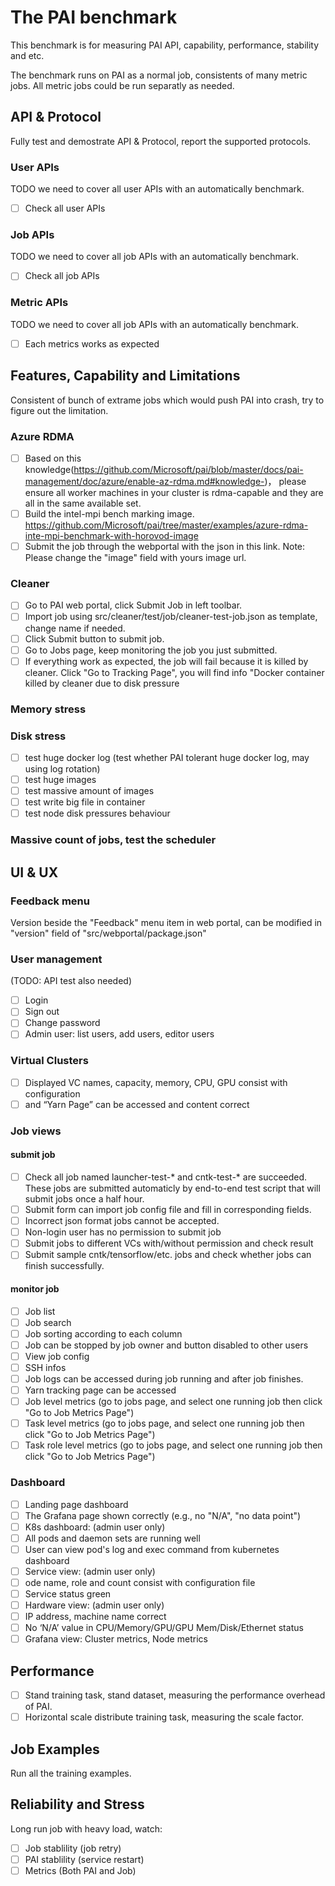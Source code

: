 # The PAI benchmark

This benchmark is for measuring PAI API, capability, performance, stability and etc.

The benchmark runs on PAI as a normal job, consistents of many metric jobs. All metric jobs could be run separatly as needed.

## API & Protocol

Fully test and demostrate API & Protocol, report the supported protocols.

### User APIs

TODO we need to cover all user APIs with an automatically benchmark.

- [ ] Check all user APIs

### Job APIs

TODO we need to cover all job APIs with an automatically benchmark.

- [ ] Check all job APIs

### Metric APIs

TODO we need to cover all job APIs with an automatically benchmark.

- [ ] Each metrics works as expected

## Features, Capability and Limitations

Consistent of bunch of extrame jobs which would push PAI into crash, try to figure out the limitation.

### Azure RDMA

- [ ] Based on this knowledge(https://github.com/Microsoft/pai/blob/master/docs/pai-management/doc/azure/enable-az-rdma.md#knowledge-)， please ensure all worker machines in your cluster is rdma-capable and they are all in the same available set.
- [ ] Build the intel-mpi bench marking image. https://github.com/Microsoft/pai/tree/master/examples/azure-rdma-inte-mpi-benchmark-with-horovod-image
- [ ] Submit the job through the webportal with the json in this link. Note: Please change the "image" field with yours image url.

### Cleaner

- [ ] Go to PAI web portal, click Submit Job in left toolbar.
- [ ] Import job using src/cleaner/test/job/cleaner-test-job.json as template, change name if needed.
- [ ] Click Submit button to submit job.
- [ ] Go to Jobs page, keep monitoring the job you just submitted.
- [ ] If everything work as expected, the job will fail because it is killed by cleaner. Click "Go to Tracking Page", you will find info "Docker container killed by cleaner due to disk pressure

### Memory stress

### Disk stress

- [ ] test huge docker log (test whether PAI tolerant huge docker log, may using log rotation)
- [ ] test huge images
- [ ] test massive amount of images
- [ ] test write big file in container
- [ ] test node disk pressures behaviour

### Massive count of jobs, test the scheduler

## UI & UX

### Feedback menu

Version beside the "Feedback" menu item in web portal, can be modified in "version" field of "src/webportal/package.json"

### User management

(TODO: API test also needed)

- [ ] Login
- [ ] Sign out
- [ ] Change password
- [ ] Admin user: list users, add users, editor users

### Virtual Clusters

- [ ] Displayed VC names, capacity, memory, CPU, GPU consist with configuration
- [ ] and “Yarn Page” can be accessed and content correct

### Job views

#### submit job

- [ ] Check all job named launcher-test-* and cntk-test-* are succeeded. These jobs are submitted automaticly by end-to-end test script that will submit jobs once a half hour.
- [ ] Submit form can import job config file and fill in corresponding fields.
- [ ] Incorrect json format jobs cannot be accepted.
- [ ] Non-login user has no permission to submit job
- [ ] Submit jobs to different VCs with/without permission and check result
- [ ] Submit sample cntk/tensorflow/etc. jobs and check whether jobs can finish successfully.

#### monitor job

- [ ] Job list
- [ ] Job search
- [ ] Job sorting according to each column
- [ ] Job can be stopped by job owner and button disabled to other users
- [ ] View job config
- [ ] SSH infos
- [ ] Job logs can be accessed during job running and after job finishes.
- [ ] Yarn tracking page can be accessed
- [ ] Job level metrics (go to jobs page, and select one running job then click "Go to Job Metrics Page")
- [ ] Task level metrics (go to jobs page, and select one running job then click "Go to Job Metrics Page")
- [ ] Task role level metrics (go to jobs page, and select one running job then click "Go to Job Metrics Page")

### Dashboard

- [ ] Landing page dashboard
- [ ] The Grafana page shown correctly (e.g., no "N/A", "no data point")
- [ ] K8s dashboard: (admin user only)
- [ ] All pods and daemon sets are running well
- [ ] User can view pod's log and exec command from kubernetes dashboard
- [ ] Service view: (admin user only)
- [ ] ode name, role and count consist with configuration file
- [ ] Service status green
- [ ] Hardware view: (admin user only)
- [ ] IP address, machine name correct
- [ ] No ‘N/A’ value in CPU/Memory/GPU/GPU Mem/Disk/Ethernet status
- [ ] Grafana view: Cluster metrics, Node metrics

## Performance

- [ ] Stand training task, stand dataset, measuring the performance overhead of PAI.
- [ ] Horizontal scale distribute training task, measuring the scale factor.

## Job Examples

Run all the training examples.

## Reliability and Stress

Long run job with heavy load, watch:

- [ ] Job stablility (job retry)
- [ ] PAI stablility (service restart)
- [ ] Metrics (Both PAI and Job)
